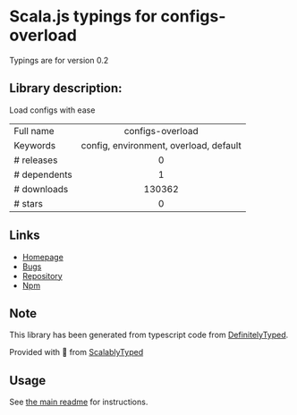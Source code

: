 
# Scala.js typings for configs-overload

Typings are for version 0.2

## Library description:
Load configs with ease

|                    |                 |
| ------------------ | :-------------: |
| Full name          | configs-overload |
| Keywords           | config, environment, overload, default |
| # releases         | 0 |
| # dependents       | 1 |
| # downloads        | 130362 |
| # stars            | 0 |

## Links
- [Homepage](https://github.com/floatdrop/configs-overload)
- [Bugs](https://github.com/floatdrop/configs-overload/issues)
- [Repository](https://github.com/floatdrop/configs-overload)
- [Npm](https://www.npmjs.com/package/configs-overload)
    


## Note
This library has been generated from typescript code from [DefinitelyTyped](https://definitelytyped.org).

Provided with :purple_heart: from [ScalablyTyped](https://github.com/oyvindberg/ScalablyTyped)

## Usage
See [the main readme](../../readme.md) for instructions.


